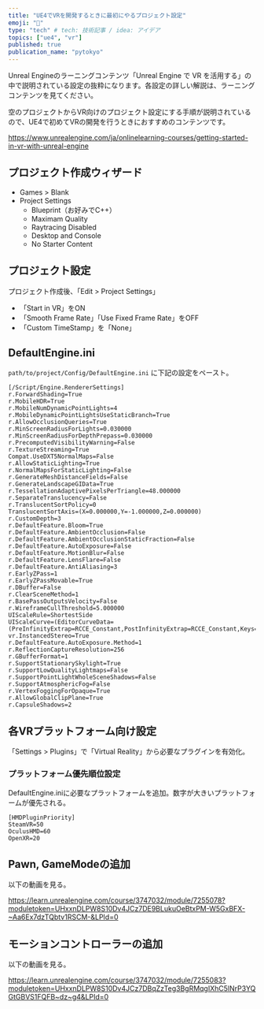```yaml
---
title: "UE4でVRを開発するときに最初にやるプロジェクト設定"
emoji: "🥽"
type: "tech" # tech: 技術記事 / idea: アイデア
topics: ["ue4", "vr"]
published: true
publication_name: "pytokyo"
---
```


Unreal Engineのラーニングコンテンツ「Unreal Engine で VR を活用する」の中で説明されている設定の抜粋になります。各設定の詳しい解説は、ラーニングコンテンツを見てください。

空のプロジェクトからVR向けのプロジェクト設定にする手順が説明されているので、UE4で初めてVRの開発を行うときにおすすめのコンテンツです。

https://www.unrealengine.com/ja/onlinelearning-courses/getting-started-in-vr-with-unreal-engine


## プロジェクト作成ウィザード

- Games > Blank
- Project Settings
  - Blueprint（お好みでC++）
  - Maximam Quality
  - Raytracing Disabled
  - Desktop and Console
  - No Starter Content

## プロジェクト設定
プロジェクト作成後、「Edit > Project Settings」

- 「Start in VR」をON
- 「Smooth Frame Rate」「Use Fixed Frame Rate」をOFF
- 「Custom TimeStamp」を「None」

## DefaultEngine.ini
`path/to/project/Config/DefaultEngine.ini` に下記の設定をペースト。

```
[/Script/Engine.RendererSettings]
r.ForwardShading=True
r.MobileHDR=True
r.MobileNumDynamicPointLights=4
r.MobileDynamicPointLightsUseStaticBranch=True
r.AllowOcclusionQueries=True
r.MinScreenRadiusForLights=0.030000
r.MinScreenRadiusForDepthPrepass=0.030000
r.PrecomputedVisibilityWarning=False
r.TextureStreaming=True
Compat.UseDXT5NormalMaps=False
r.AllowStaticLighting=True
r.NormalMapsForStaticLighting=False
r.GenerateMeshDistanceFields=False
r.GenerateLandscapeGIData=True
r.TessellationAdaptivePixelsPerTriangle=48.000000
r.SeparateTranslucency=False
r.TranslucentSortPolicy=0
TranslucentSortAxis=(X=0.000000,Y=-1.000000,Z=0.000000)
r.CustomDepth=3
r.DefaultFeature.Bloom=True
r.DefaultFeature.AmbientOcclusion=False
r.DefaultFeature.AmbientOcclusionStaticFraction=False
r.DefaultFeature.AutoExposure=False
r.DefaultFeature.MotionBlur=False
r.DefaultFeature.LensFlare=False
r.DefaultFeature.AntiAliasing=3
r.EarlyZPass=1
r.EarlyZPassMovable=True
r.DBuffer=False
r.ClearSceneMethod=1
r.BasePassOutputsVelocity=False
r.WireframeCullThreshold=5.000000
UIScaleRule=ShortestSide
UIScaleCurve=(EditorCurveData=
(PreInfinityExtrap=RCCE_Constant,PostInfinityExtrap=RCCE_Constant,Keys=),ExternalCurve=None)
vr.InstancedStereo=True
r.DefaultFeature.AutoExposure.Method=1
r.ReflectionCaptureResolution=256
r.GBufferFormat=1
r.SupportStationarySkylight=True
r.SupportLowQualityLightmaps=False
r.SupportPointLightWholeSceneShadows=False
r.SupportAtmosphericFog=False
r.VertexFoggingForOpaque=True
r.AllowGlobalClipPlane=True
r.CapsuleShadows=2
```

## 各VRプラットフォーム向け設定
「Settings > Plugins」で「Virtual Reality」から必要なプラグインを有効化。

### プラットフォーム優先順位設定
DefaultEngine.iniに必要なプラットフォームを追加。数字が大きいプラットフォームが優先される。

```
[HMDPluginPriority]
SteamVR=50
OculusHMD=60
OpenXR=20
```


## Pawn, GameModeの追加
以下の動画を見る。

https://learn.unrealengine.com/course/3747032/module/7255078?moduletoken=UHxxnDLPW8S10Dv4JCz7DE9BLukuOeBtxPM-W5GxBFX-~Aa6Ex7dzTQbtv1RSCM-&LPId=0

## モーションコントローラーの追加
以下の動画を見る。

https://learn.unrealengine.com/course/3747032/module/7255083?moduletoken=UHxxnDLPW8S10Dv4JCz7DBqZzTeg3BgRMqgIXhC5lNrP3YQGtGBVS1FQFB~dz~g4&LPId=0
